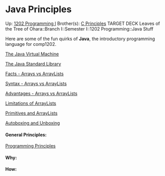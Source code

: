 # Java Principles

Up: [1202 Programming I](1202_programming_i)
Brother(s): [C Principles](c_principles)
TARGET DECK
Leaves of the Tree of Ohara::Branch I::Semester I::1202 Programming::Java Stuff

Here are some of the fun quirks of **Java**, the introductory programming language for comp1202.

[The Java Virtual Machine](the_java_virtual_machine)

[The Java Standard Library](the_java_standard_library)

[Facts - Arrays vs ArrayLists](facts_-_arrays_vs_arraylists)

[Syntax - Arrays vs ArrayLists](syntax_-_arrays_vs_arraylists)

[Advantages - Arrays vs ArrayLists](advantages_-_arrays_vs_arraylists)

[Limitations of ArrayLists](limitations_of_arraylists)

[Primitives and ArrayLists](primitives_and_arraylists)

[Autoboxing and Unboxing](autoboxing_and_unboxing)



#### General Principles:

[Programming Principles](programming_principles)



































#### Why:
#### How:









